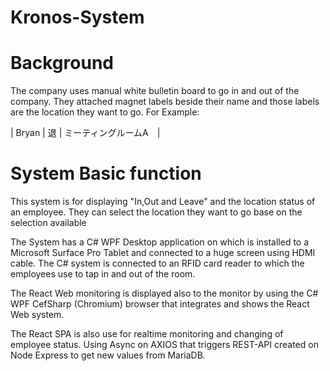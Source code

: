 # Kronos-System
# Background
The company uses manual white bulletin board to go in and out of the company.
They attached magnet labels beside their name and those labels are the location they want to go. 
For Example:

| Bryan | 退 | ミーティングルームA　| <Meeting Room A>

# System Basic function
This system is for displaying "In,Out and Leave" and the location status of an employee.
They can select the location they want to go base on the selection available

The System has a C# WPF Desktop application on which is installed to a Microsoft Surface Pro Tablet
and connected to a huge screen using HDMI cable. The C# system is connected to an RFID card reader
to which the employees use to tap in and out of the room.

The React Web monitoring is displayed also to the monitor by using the C# WPF CefSharp (Chromium) browser
that integrates and shows the React Web system.

The React SPA is also use for realtime monitoring and changing of employee status. Using Async on AXIOS 
that triggers REST-API created on Node Express to get new values from MariaDB.
